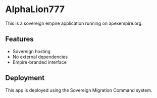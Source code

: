 # AlphaLion777

This is a sovereign empire application running on apexempire.org.

## Features
- Sovereign hosting
- No external dependencies
- Empire-branded interface

## Deployment
This app is deployed using the Sovereign Migration Command system.
